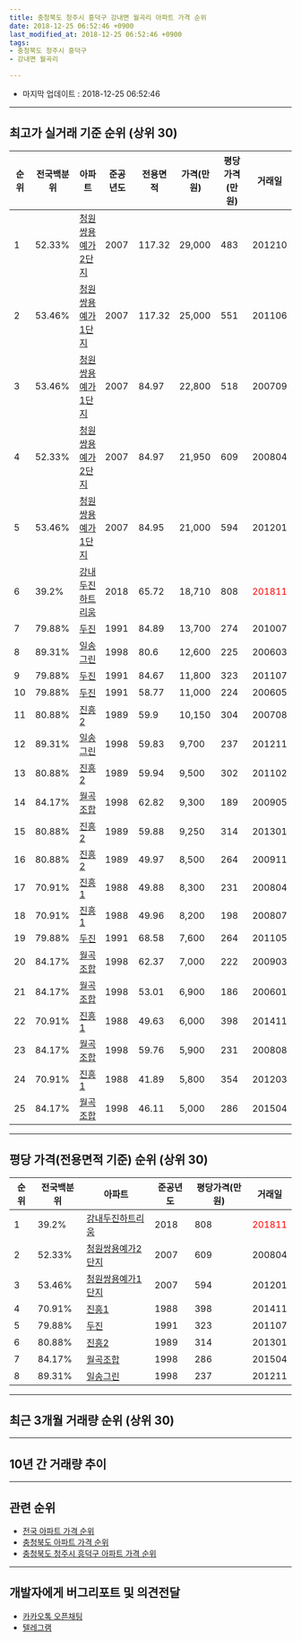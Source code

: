 ```yaml
---
title: 충청북도 청주시 흥덕구 강내면 월곡리 아파트 가격 순위
date: 2018-12-25 06:52:46 +0900
last_modified_at: 2018-12-25 06:52:46 +0900
tags:
- 충청북도 청주시 흥덕구
- 강내면 월곡리

---
```


* 마지막 업데이트 : 2018-12-25 06:52:46

---

## 최고가 실거래 기준 순위 (상위 30)


|순위|전국백분위|아파트|준공년도|전용면적|가격(만원)|평당가격(만원)|거래일|
|---|---|---|---|---|---|---|---|
|1|52.33%|[청원쌍용예가2단지](https://search.naver.com/search.naver?query=%EC%B6%A9%EC%B2%AD%EB%B6%81%EB%8F%84+%EC%B2%AD%EC%A3%BC%EC%8B%9C+%ED%9D%A5%EB%8D%95%EA%B5%AC+%EA%B0%95%EB%82%B4%EB%A9%B4+%EC%9B%94%EA%B3%A1%EB%A6%AC+%EC%B2%AD%EC%9B%90%EC%8C%8D%EC%9A%A9%EC%98%88%EA%B0%802%EB%8B%A8%EC%A7%80)|2007|117.32|29,000|483|201210|
|2|53.46%|[청원쌍용예가1단지](https://search.naver.com/search.naver?query=%EC%B6%A9%EC%B2%AD%EB%B6%81%EB%8F%84+%EC%B2%AD%EC%A3%BC%EC%8B%9C+%ED%9D%A5%EB%8D%95%EA%B5%AC+%EA%B0%95%EB%82%B4%EB%A9%B4+%EC%9B%94%EA%B3%A1%EB%A6%AC+%EC%B2%AD%EC%9B%90%EC%8C%8D%EC%9A%A9%EC%98%88%EA%B0%801%EB%8B%A8%EC%A7%80)|2007|117.32|25,000|551|201106|
|3|53.46%|[청원쌍용예가1단지](https://search.naver.com/search.naver?query=%EC%B6%A9%EC%B2%AD%EB%B6%81%EB%8F%84+%EC%B2%AD%EC%A3%BC%EC%8B%9C+%ED%9D%A5%EB%8D%95%EA%B5%AC+%EA%B0%95%EB%82%B4%EB%A9%B4+%EC%9B%94%EA%B3%A1%EB%A6%AC+%EC%B2%AD%EC%9B%90%EC%8C%8D%EC%9A%A9%EC%98%88%EA%B0%801%EB%8B%A8%EC%A7%80)|2007|84.97|22,800|518|200709|
|4|52.33%|[청원쌍용예가2단지](https://search.naver.com/search.naver?query=%EC%B6%A9%EC%B2%AD%EB%B6%81%EB%8F%84+%EC%B2%AD%EC%A3%BC%EC%8B%9C+%ED%9D%A5%EB%8D%95%EA%B5%AC+%EA%B0%95%EB%82%B4%EB%A9%B4+%EC%9B%94%EA%B3%A1%EB%A6%AC+%EC%B2%AD%EC%9B%90%EC%8C%8D%EC%9A%A9%EC%98%88%EA%B0%802%EB%8B%A8%EC%A7%80)|2007|84.97|21,950|609|200804|
|5|53.46%|[청원쌍용예가1단지](https://search.naver.com/search.naver?query=%EC%B6%A9%EC%B2%AD%EB%B6%81%EB%8F%84+%EC%B2%AD%EC%A3%BC%EC%8B%9C+%ED%9D%A5%EB%8D%95%EA%B5%AC+%EA%B0%95%EB%82%B4%EB%A9%B4+%EC%9B%94%EA%B3%A1%EB%A6%AC+%EC%B2%AD%EC%9B%90%EC%8C%8D%EC%9A%A9%EC%98%88%EA%B0%801%EB%8B%A8%EC%A7%80)|2007|84.95|21,000|594|201201|
|6|39.2%|[강내두진하트리움](https://search.naver.com/search.naver?query=%EC%B6%A9%EC%B2%AD%EB%B6%81%EB%8F%84+%EC%B2%AD%EC%A3%BC%EC%8B%9C+%ED%9D%A5%EB%8D%95%EA%B5%AC+%EA%B0%95%EB%82%B4%EB%A9%B4+%EC%9B%94%EA%B3%A1%EB%A6%AC+%EA%B0%95%EB%82%B4%EB%91%90%EC%A7%84%ED%95%98%ED%8A%B8%EB%A6%AC%EC%9B%80)|2018|65.72|18,710|808|<span style="color:red">201811</span>|
|7|79.88%|[두진](https://search.naver.com/search.naver?query=%EC%B6%A9%EC%B2%AD%EB%B6%81%EB%8F%84+%EC%B2%AD%EC%A3%BC%EC%8B%9C+%ED%9D%A5%EB%8D%95%EA%B5%AC+%EA%B0%95%EB%82%B4%EB%A9%B4+%EC%9B%94%EA%B3%A1%EB%A6%AC+%EB%91%90%EC%A7%84)|1991|84.89|13,700|274|201007|
|8|89.31%|[일송그린](https://search.naver.com/search.naver?query=%EC%B6%A9%EC%B2%AD%EB%B6%81%EB%8F%84+%EC%B2%AD%EC%A3%BC%EC%8B%9C+%ED%9D%A5%EB%8D%95%EA%B5%AC+%EA%B0%95%EB%82%B4%EB%A9%B4+%EC%9B%94%EA%B3%A1%EB%A6%AC+%EC%9D%BC%EC%86%A1%EA%B7%B8%EB%A6%B0)|1998|80.6|12,600|225|200603|
|9|79.88%|[두진](https://search.naver.com/search.naver?query=%EC%B6%A9%EC%B2%AD%EB%B6%81%EB%8F%84+%EC%B2%AD%EC%A3%BC%EC%8B%9C+%ED%9D%A5%EB%8D%95%EA%B5%AC+%EA%B0%95%EB%82%B4%EB%A9%B4+%EC%9B%94%EA%B3%A1%EB%A6%AC+%EB%91%90%EC%A7%84)|1991|84.67|11,800|323|201107|
|10|79.88%|[두진](https://search.naver.com/search.naver?query=%EC%B6%A9%EC%B2%AD%EB%B6%81%EB%8F%84+%EC%B2%AD%EC%A3%BC%EC%8B%9C+%ED%9D%A5%EB%8D%95%EA%B5%AC+%EA%B0%95%EB%82%B4%EB%A9%B4+%EC%9B%94%EA%B3%A1%EB%A6%AC+%EB%91%90%EC%A7%84)|1991|58.77|11,000|224|200605|
|11|80.88%|[진흥2](https://search.naver.com/search.naver?query=%EC%B6%A9%EC%B2%AD%EB%B6%81%EB%8F%84+%EC%B2%AD%EC%A3%BC%EC%8B%9C+%ED%9D%A5%EB%8D%95%EA%B5%AC+%EA%B0%95%EB%82%B4%EB%A9%B4+%EC%9B%94%EA%B3%A1%EB%A6%AC+%EC%A7%84%ED%9D%A52)|1989|59.9|10,150|304|200708|
|12|89.31%|[일송그린](https://search.naver.com/search.naver?query=%EC%B6%A9%EC%B2%AD%EB%B6%81%EB%8F%84+%EC%B2%AD%EC%A3%BC%EC%8B%9C+%ED%9D%A5%EB%8D%95%EA%B5%AC+%EA%B0%95%EB%82%B4%EB%A9%B4+%EC%9B%94%EA%B3%A1%EB%A6%AC+%EC%9D%BC%EC%86%A1%EA%B7%B8%EB%A6%B0)|1998|59.83|9,700|237|201211|
|13|80.88%|[진흥2](https://search.naver.com/search.naver?query=%EC%B6%A9%EC%B2%AD%EB%B6%81%EB%8F%84+%EC%B2%AD%EC%A3%BC%EC%8B%9C+%ED%9D%A5%EB%8D%95%EA%B5%AC+%EA%B0%95%EB%82%B4%EB%A9%B4+%EC%9B%94%EA%B3%A1%EB%A6%AC+%EC%A7%84%ED%9D%A52)|1989|59.94|9,500|302|201102|
|14|84.17%|[월곡조합](https://search.naver.com/search.naver?query=%EC%B6%A9%EC%B2%AD%EB%B6%81%EB%8F%84+%EC%B2%AD%EC%A3%BC%EC%8B%9C+%ED%9D%A5%EB%8D%95%EA%B5%AC+%EA%B0%95%EB%82%B4%EB%A9%B4+%EC%9B%94%EA%B3%A1%EB%A6%AC+%EC%9B%94%EA%B3%A1%EC%A1%B0%ED%95%A9)|1998|62.82|9,300|189|200905|
|15|80.88%|[진흥2](https://search.naver.com/search.naver?query=%EC%B6%A9%EC%B2%AD%EB%B6%81%EB%8F%84+%EC%B2%AD%EC%A3%BC%EC%8B%9C+%ED%9D%A5%EB%8D%95%EA%B5%AC+%EA%B0%95%EB%82%B4%EB%A9%B4+%EC%9B%94%EA%B3%A1%EB%A6%AC+%EC%A7%84%ED%9D%A52)|1989|59.88|9,250|314|201301|
|16|80.88%|[진흥2](https://search.naver.com/search.naver?query=%EC%B6%A9%EC%B2%AD%EB%B6%81%EB%8F%84+%EC%B2%AD%EC%A3%BC%EC%8B%9C+%ED%9D%A5%EB%8D%95%EA%B5%AC+%EA%B0%95%EB%82%B4%EB%A9%B4+%EC%9B%94%EA%B3%A1%EB%A6%AC+%EC%A7%84%ED%9D%A52)|1989|49.97|8,500|264|200911|
|17|70.91%|[진흥1](https://search.naver.com/search.naver?query=%EC%B6%A9%EC%B2%AD%EB%B6%81%EB%8F%84+%EC%B2%AD%EC%A3%BC%EC%8B%9C+%ED%9D%A5%EB%8D%95%EA%B5%AC+%EA%B0%95%EB%82%B4%EB%A9%B4+%EC%9B%94%EA%B3%A1%EB%A6%AC+%EC%A7%84%ED%9D%A51)|1988|49.88|8,300|231|200804|
|18|70.91%|[진흥1](https://search.naver.com/search.naver?query=%EC%B6%A9%EC%B2%AD%EB%B6%81%EB%8F%84+%EC%B2%AD%EC%A3%BC%EC%8B%9C+%ED%9D%A5%EB%8D%95%EA%B5%AC+%EA%B0%95%EB%82%B4%EB%A9%B4+%EC%9B%94%EA%B3%A1%EB%A6%AC+%EC%A7%84%ED%9D%A51)|1988|49.96|8,200|198|200807|
|19|79.88%|[두진](https://search.naver.com/search.naver?query=%EC%B6%A9%EC%B2%AD%EB%B6%81%EB%8F%84+%EC%B2%AD%EC%A3%BC%EC%8B%9C+%ED%9D%A5%EB%8D%95%EA%B5%AC+%EA%B0%95%EB%82%B4%EB%A9%B4+%EC%9B%94%EA%B3%A1%EB%A6%AC+%EB%91%90%EC%A7%84)|1991|68.58|7,600|264|201105|
|20|84.17%|[월곡조합](https://search.naver.com/search.naver?query=%EC%B6%A9%EC%B2%AD%EB%B6%81%EB%8F%84+%EC%B2%AD%EC%A3%BC%EC%8B%9C+%ED%9D%A5%EB%8D%95%EA%B5%AC+%EA%B0%95%EB%82%B4%EB%A9%B4+%EC%9B%94%EA%B3%A1%EB%A6%AC+%EC%9B%94%EA%B3%A1%EC%A1%B0%ED%95%A9)|1998|62.37|7,000|222|200903|
|21|84.17%|[월곡조합](https://search.naver.com/search.naver?query=%EC%B6%A9%EC%B2%AD%EB%B6%81%EB%8F%84+%EC%B2%AD%EC%A3%BC%EC%8B%9C+%ED%9D%A5%EB%8D%95%EA%B5%AC+%EA%B0%95%EB%82%B4%EB%A9%B4+%EC%9B%94%EA%B3%A1%EB%A6%AC+%EC%9B%94%EA%B3%A1%EC%A1%B0%ED%95%A9)|1998|53.01|6,900|186|200601|
|22|70.91%|[진흥1](https://search.naver.com/search.naver?query=%EC%B6%A9%EC%B2%AD%EB%B6%81%EB%8F%84+%EC%B2%AD%EC%A3%BC%EC%8B%9C+%ED%9D%A5%EB%8D%95%EA%B5%AC+%EA%B0%95%EB%82%B4%EB%A9%B4+%EC%9B%94%EA%B3%A1%EB%A6%AC+%EC%A7%84%ED%9D%A51)|1988|49.63|6,000|398|201411|
|23|84.17%|[월곡조합](https://search.naver.com/search.naver?query=%EC%B6%A9%EC%B2%AD%EB%B6%81%EB%8F%84+%EC%B2%AD%EC%A3%BC%EC%8B%9C+%ED%9D%A5%EB%8D%95%EA%B5%AC+%EA%B0%95%EB%82%B4%EB%A9%B4+%EC%9B%94%EA%B3%A1%EB%A6%AC+%EC%9B%94%EA%B3%A1%EC%A1%B0%ED%95%A9)|1998|59.76|5,900|231|200808|
|24|70.91%|[진흥1](https://search.naver.com/search.naver?query=%EC%B6%A9%EC%B2%AD%EB%B6%81%EB%8F%84+%EC%B2%AD%EC%A3%BC%EC%8B%9C+%ED%9D%A5%EB%8D%95%EA%B5%AC+%EA%B0%95%EB%82%B4%EB%A9%B4+%EC%9B%94%EA%B3%A1%EB%A6%AC+%EC%A7%84%ED%9D%A51)|1988|41.89|5,800|354|201203|
|25|84.17%|[월곡조합](https://search.naver.com/search.naver?query=%EC%B6%A9%EC%B2%AD%EB%B6%81%EB%8F%84+%EC%B2%AD%EC%A3%BC%EC%8B%9C+%ED%9D%A5%EB%8D%95%EA%B5%AC+%EA%B0%95%EB%82%B4%EB%A9%B4+%EC%9B%94%EA%B3%A1%EB%A6%AC+%EC%9B%94%EA%B3%A1%EC%A1%B0%ED%95%A9)|1998|46.11|5,000|286|201504|


---

## 평당 가격(전용면적 기준) 순위 (상위 30)


|순위|전국백분위|아파트|준공년도|평당가격(만원)|거래일|
|---|---|---|---|---|---|
|1|39.2%|[강내두진하트리움](https://search.naver.com/search.naver?query=%EC%B6%A9%EC%B2%AD%EB%B6%81%EB%8F%84+%EC%B2%AD%EC%A3%BC%EC%8B%9C+%ED%9D%A5%EB%8D%95%EA%B5%AC+%EA%B0%95%EB%82%B4%EB%A9%B4+%EC%9B%94%EA%B3%A1%EB%A6%AC+%EA%B0%95%EB%82%B4%EB%91%90%EC%A7%84%ED%95%98%ED%8A%B8%EB%A6%AC%EC%9B%80)|2018|808|<span style="color:red">201811</span>|
|2|52.33%|[청원쌍용예가2단지](https://search.naver.com/search.naver?query=%EC%B6%A9%EC%B2%AD%EB%B6%81%EB%8F%84+%EC%B2%AD%EC%A3%BC%EC%8B%9C+%ED%9D%A5%EB%8D%95%EA%B5%AC+%EA%B0%95%EB%82%B4%EB%A9%B4+%EC%9B%94%EA%B3%A1%EB%A6%AC+%EC%B2%AD%EC%9B%90%EC%8C%8D%EC%9A%A9%EC%98%88%EA%B0%802%EB%8B%A8%EC%A7%80)|2007|609|200804|
|3|53.46%|[청원쌍용예가1단지](https://search.naver.com/search.naver?query=%EC%B6%A9%EC%B2%AD%EB%B6%81%EB%8F%84+%EC%B2%AD%EC%A3%BC%EC%8B%9C+%ED%9D%A5%EB%8D%95%EA%B5%AC+%EA%B0%95%EB%82%B4%EB%A9%B4+%EC%9B%94%EA%B3%A1%EB%A6%AC+%EC%B2%AD%EC%9B%90%EC%8C%8D%EC%9A%A9%EC%98%88%EA%B0%801%EB%8B%A8%EC%A7%80)|2007|594|201201|
|4|70.91%|[진흥1](https://search.naver.com/search.naver?query=%EC%B6%A9%EC%B2%AD%EB%B6%81%EB%8F%84+%EC%B2%AD%EC%A3%BC%EC%8B%9C+%ED%9D%A5%EB%8D%95%EA%B5%AC+%EA%B0%95%EB%82%B4%EB%A9%B4+%EC%9B%94%EA%B3%A1%EB%A6%AC+%EC%A7%84%ED%9D%A51)|1988|398|201411|
|5|79.88%|[두진](https://search.naver.com/search.naver?query=%EC%B6%A9%EC%B2%AD%EB%B6%81%EB%8F%84+%EC%B2%AD%EC%A3%BC%EC%8B%9C+%ED%9D%A5%EB%8D%95%EA%B5%AC+%EA%B0%95%EB%82%B4%EB%A9%B4+%EC%9B%94%EA%B3%A1%EB%A6%AC+%EB%91%90%EC%A7%84)|1991|323|201107|
|6|80.88%|[진흥2](https://search.naver.com/search.naver?query=%EC%B6%A9%EC%B2%AD%EB%B6%81%EB%8F%84+%EC%B2%AD%EC%A3%BC%EC%8B%9C+%ED%9D%A5%EB%8D%95%EA%B5%AC+%EA%B0%95%EB%82%B4%EB%A9%B4+%EC%9B%94%EA%B3%A1%EB%A6%AC+%EC%A7%84%ED%9D%A52)|1989|314|201301|
|7|84.17%|[월곡조합](https://search.naver.com/search.naver?query=%EC%B6%A9%EC%B2%AD%EB%B6%81%EB%8F%84+%EC%B2%AD%EC%A3%BC%EC%8B%9C+%ED%9D%A5%EB%8D%95%EA%B5%AC+%EA%B0%95%EB%82%B4%EB%A9%B4+%EC%9B%94%EA%B3%A1%EB%A6%AC+%EC%9B%94%EA%B3%A1%EC%A1%B0%ED%95%A9)|1998|286|201504|
|8|89.31%|[일송그린](https://search.naver.com/search.naver?query=%EC%B6%A9%EC%B2%AD%EB%B6%81%EB%8F%84+%EC%B2%AD%EC%A3%BC%EC%8B%9C+%ED%9D%A5%EB%8D%95%EA%B5%AC+%EA%B0%95%EB%82%B4%EB%A9%B4+%EC%9B%94%EA%B3%A1%EB%A6%AC+%EC%9D%BC%EC%86%A1%EA%B7%B8%EB%A6%B0)|1998|237|201211|


---

## 최근 3개월 거래량 순위 (상위 30)


<div style="width:100%;">
    <canvas id="deal_count_ranking" height="250"></canvas>
</div>


<script>
new Chart(document.getElementById("deal_count_ranking"), {
    type: 'horizontalBar',
    data: {
        labels: ['강내두진하트리움', '진흥2', '일송그린', '진흥1', '두진', '청원쌍용예가2단지'],
        datasets: [{
            label: '실거래 수',
            data: [13, 4, 2, 1, 1, 1],
            borderColor: "rgba(255, 0, 128, 1)",
            backgroundColor: "rgba(255, 0, 128, 0.5)",
            fill: false,
        }]
    },
    options: {
        responsive: true,
        title: {
            display: true,
            text: '최근 3개월 거래량 순위'
        },
        tooltips: {
            mode: 'index',
            intersect: false,
            callbacks: {
                title: function(tooltipItems, data) {
                    return "실거래 수:";
                },
                label: function(tooltipItem, data) {
                    return data.labels[tooltipItem.index] + ": " + tooltipItem.xLabel;
                }
            }
        },
        hover: {
            mode: 'nearest',
            intersect: true
        },
        scales: {
            xAxes: [{
                display: true,
                scaleLabel: {
                    display: true,
                    labelString: '실거래 수'
                },
                ticks: {
                    suggestedMin: 0,
                }
            }],
            yAxes: [{
                display: true,
                ticks: {
                    autoSkip: false,
                    callback: function(value, index, values) {
                        if (value.length > 15)
                            return value.substr(0, 13) + "...";
                        else
                            return value;
                    }
                },
                scaleLabel: {
                    display: false,
                }
            }]
        }
    }
});

</script>


---

## 10년 간 거래량 추이


<div style="width:100%;">
    <canvas id="deal_progress" height="250"></canvas>
</div>

<script>
new Chart(document.getElementById("deal_progress"), {
    type: 'line',
    data: {
        labels: ['200812','200901','200902','200903','200904','200905','200906','200907','200908','200909','200910','200911','200912','201001','201002','201003','201004','201005','201006','201007','201008','201009','201010','201011','201012','201101','201102','201103','201104','201105','201106','201107','201108','201109','201110','201111','201112','201201','201202','201203','201204','201205','201206','201207','201208','201209','201210','201211','201212','201301','201302','201303','201304','201305','201306','201307','201308','201309','201310','201311','201312','201401','201402','201403','201404','201405','201406','201407','201408','201409','201410','201411','201412','201501','201502','201503','201504','201505','201506','201507','201508','201509','201510','201511','201512','201601','201602','201603','201604','201605','201606','201607','201608','201609','201610','201611','201612','201701','201702','201703','201704','201705','201706','201707','201708','201709','201710','201711','201712','201801','201802','201803','201804','201805','201806','201807','201808','201809','201810','201811','201812'],
        datasets: [{
            label: '실거래 수',
            pointRadius: 1,
            data: [1, 3, 0, 7, 0, 5, 1, 3, 2, 2, 3, 1, 0, 2, 3, 1, 3, 2, 1, 3, 0, 3, 6, 4, 5, 9, 7, 3, 0, 5, 6, 7, 3, 7, 7, 11, 5, 5, 5, 3, 7, 6, 3, 2, 4, 6, 7, 8, 4, 7, 2, 6, 4, 5, 9, 3, 1, 5, 9, 3, 4, 4, 4, 5, 5, 4, 2, 0, 1, 2, 3, 7, 3, 5, 2, 3, 7, 2, 3, 3, 7, 2, 1, 3, 3, 2, 5, 4, 5, 5, 8, 0, 5, 4, 1, 5, 2, 1, 4, 0, 2, 4, 4, 4, 3, 2, 2, 2, 4, 3, 5, 3, 1, 1, 7, 1, 2, 10, 14, 6, 2],
            borderColor: "rgba(255, 201, 14, 1)",
            backgroundColor: "rgba(255, 201, 14, 0.5)",
            fill: true,
        }]
    },
    options: {
        responsive: true,
        title: {
            display: true,
            text: '10년간 거래량 추이'
        },
        tooltips: {
            mode: 'index',
            intersect: false,
        },
        hover: {
            mode: 'nearest',
            intersect: true
        },
        scales: {
            xAxes: [{
                display: true,
                scaleLabel: {
                    display: true,
                    labelString: '년/월'
                }
            }],
            yAxes: [{
                display: true,
                ticks: {
                    suggestedMin: 0,
                },
                scaleLabel: {
                    display: true,
                    labelString: '실거래 수'
                }
            }]
        }
    }
});

</script>


---

## 관련 순위

- [전국 아파트 가격 순위](https://inasie.github.io/apt-ranking/전국)
- [충청북도 아파트 가격 순위](https://inasie.github.io/apt-ranking/충청북도)
- [충청북도 청주시 흥덕구 아파트 가격 순위](https://inasie.github.io/apt-ranking/충청북도-청주시-흥덕구)


---

## 개발자에게 버그리포트 및 의견전달

- [카카오톡 오픈채팅](https://open.kakao.com/o/gLJUAP4)
- [텔레그램](https://t.me/inasie)

